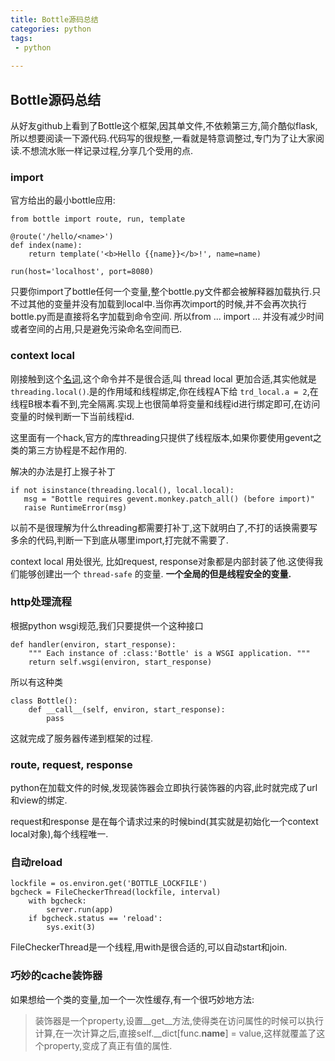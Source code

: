 ```yaml
---
title: Bottle源码总结
categories: python
tags:
 - python
 
---
```

## Bottle源码总结

从好友github上看到了Bottle这个框架,因其单文件,不依赖第三方,简介酷似flask,所以想要阅读一下源代码.代码写的很规整,一看就是特意调整过,专门为了让大家阅读.不想流水账一样记录过程,分享几个受用的点.

### import

官方给出的最小bottle应用:

```
from bottle import route, run, template

@route('/hello/<name>')
def index(name):
    return template('<b>Hello {{name}}</b>!', name=name)

run(host='localhost', port=8080)
```

只要你import了bottle任何一个变量,整个bottle.py文件都会被解释器加载执行.只不过其他的变量并没有加载到local中.当你再次import的时候,并不会再次执行bottle.py而是直接将名字加载到命令空间. 所以from ... import ... 并没有减少时间或者空间的占用,只是避免污染命名空间而已.


### context local

刚接触到这个[名词](http://werkzeug.pocoo.org/docs/0.11/local/#module-werkzeug.local),这个命令并不是很合适,叫 thread local 更加合适,其实他就是`threading.local()`.是的作用域和线程绑定,你在线程A下给 `trd_local.a = 2`,在线程B根本看不到,完全隔离.实现上也很简单将变量和线程id进行绑定即可,在访问变量的时候判断一下当前线程id.

这里面有一个hack,官方的库threading只提供了线程版本,如果你要使用gevent之类的第三方协程是不起作用的.

解决的办法是打上猴子补丁
```
if not isinstance(threading.local(), local.local):
   msg = "Bottle requires gevent.monkey.patch_all() (before import)"
   raise RuntimeError(msg)
```
以前不是很理解为什么threading都需要打补丁,这下就明白了,不打的话换需要写多余的代码,判断一下到底从哪里import,打完就不需要了.

context local 用处很光, 比如request, response对象都是内部封装了他.这使得我们能够创建出一个 `thread-safe` 的变量. **一个全局的但是线程安全的变量.**

### http处理流程

根据python wsgi规范,我们只要提供一个这种接口

```
def handler(environ, start_response):
    """ Each instance of :class:'Bottle' is a WSGI application. """
    return self.wsgi(environ, start_response)
```

所以有这种类

```
class Bottle():
    def __call__(self, environ, start_response):       
        pass
```

这就完成了服务器传递到框架的过程.

### route, request, response

python在加载文件的时候,发现装饰器会立即执行装饰器的内容,此时就完成了url和view的绑定.

request和response 是在每个请求过来的时候bind(其实就是初始化一个context local对象),每个线程唯一.

### 自动reload

```
lockfile = os.environ.get('BOTTLE_LOCKFILE')
bgcheck = FileCheckerThread(lockfile, interval)
    with bgcheck:
        server.run(app)
    if bgcheck.status == 'reload':
        sys.exit(3)
```

FileCheckerThread是一个线程,用with是很合适的,可以自动start和join.


### 巧妙的cache装饰器

如果想给一个类的变量,加一个一次性缓存,有一个很巧妙地方法:

> 装饰器是一个property,设置__get__方法,使得类在访问属性的时候可以执行计算,在一次计算之后,直接self.__dict[func.__name__] = value,这样就覆盖了这个property,变成了真正有值的属性.
